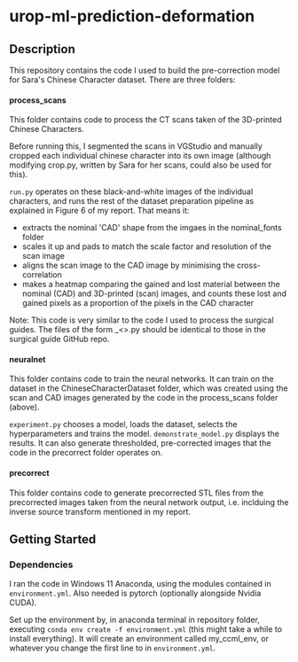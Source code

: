# urop-ml-prediction-deformation

## Description

This repository contains the code I used to build the pre-correction model for Sara's Chinese Character dataset. There are three folders:

#### process_scans

This folder contains code to process the CT scans taken of the 3D-printed Chinese Characters.

Before running this, I segmented the scans in VGStudio and manually cropped each individual chinese character into its own image (although modifying crop.py, written by Sara for her scans, could also be used for this).

`run.py` operates on these black-and-white images of the individual characters, and runs the rest of the dataset preparation pipeline as explained in Figure 6 of my report. That means it:
- extracts the nominal 'CAD' shape from the imgaes in the nominal_fonts folder
- scales it up and pads to match the scale factor and resolution of the scan image
- aligns the scan image to the CAD image by minimising the cross-correlation
- makes a heatmap comparing the gained and lost material between the nominal (CAD) and 3D-printed (scan) images, and counts these lost and gained pixels as a proportion of the pixels in the CAD character

Note: This code is very similar to the code I used to process the surgical guides. The files of the form _<>.py should be identical to those in the surgical guide GitHub repo.

#### neuralnet

This folder contains code to train the neural networks. It can train on the dataset in the ChineseCharacterDataset folder, which was created using the scan and CAD images generated by the code in the process_scans folder (above).

`experiment.py` chooses a model, loads the dataset, selects the hyperparameters and trains the model.
`demonstrate_model.py` displays the results. It can also generate thresholded, pre-corrected images that the code in the precorrect folder operates on.

#### precorrect

This folder contains code to generate precorrected STL files from the precorrected images taken from the neural network output, i.e. inclduing the inverse source transform mentioned in my report.

## Getting Started

### Dependencies

I ran the code in Windows 11 Anaconda, using the modules contained in `environment.yml`. Also needed is pytorch (optionally alongside Nvidia CUDA).

Set up the environment by, in anaconda terminal in repository folder, executing `conda env create -f environment.yml` (this might take a while to install everything). It will create an environment called my_ccml_env, or whatever you change the first line to in `environment.yml`.
